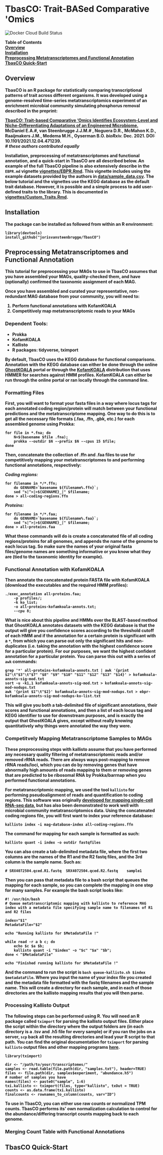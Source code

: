 # TbasCO: Trait-BASed Comparative 'Omics

![Docker Cloud Build Status](https://img.shields.io/docker/cloud/build/jorisvsteenbrugge/tbasco?style=for-the-badge)

<b> Table of Contents <b> <br>
[Overview](https://github.com/Jorisvansteenbrugge/TbasCO#overview) <br>
[Installation](https://github.com/Jorisvansteenbrugge/TbasCO#installation) <br>
[Preprocessing Metatranscriptomes and Functional Annotation](https://github.com/Jorisvansteenbrugge/TbasCO#preprocessing-metatranscriptomes-and-functional-annotation) <br>
[TbasCO Quick-Start](https://github.com/Jorisvansteenbrugge/TbasCO#tbasco-quick-start) <br>

## Overview
TbasCO is an R package for statistically comparing transcriptional patterns of trait across different organisms. It was developed using a genome-resolved time-series metatranscriptomics experiment of an enrichment microbial community simulating phosphorus removal described in the preprint: 

[TbasCO: Trait-based Comparative ‘Omics Identifies Ecosystem-Level and Niche-Differentiating Adaptations of an Engineered Microbiome.](https://www.biorxiv.org/content/10.1101/2021.12.04.471239v1) <b> McDaniel E.A.#, van Steenbrugge J.J.M.# </b>, Noguera D.R., McMahon K.D., Raaijmakers J.M., Medema M.H., Oyserman B.O. <i> bioRxiv. </i> Dec. 2021. DOI: 10.1101/2021.12.04.471239.
<i> <br> # these authors contributed equally </i>

Installation, preprocessing of metatranscriptomes and functional annotation, and a quick-start in TbasCO are all described below. An example of the full TbasCO pipeline is also extensively describe in the `EBPR.md` vignette [vignettes/EBPR.Rmd](vignettes/EBPR.Rmd). This vignette includes using the example datasets provided by the authors in [data/sample_data.csv](data/sample_data.csv). The below tutorial and the vignettes use the KEGG database as the default trait database. However, it is possible and a simple process to add user-defined traits to the library. This is documented in [vignettes/Custom_Traits.Rmd](vignettes/Custom_Traits.Rmd).

## Installation
The package can be installed as followed from within an R environment:
```{r]
library(devtools)
install_github("jorisvansteenbrugge/TbasCO")
```

## Preprocessing Metatranscriptomes and Functional Annotation 
This tutorial for preprocessing your MAGs to use in TbasCO assumes that you have assembled your MAGs, quality-checked them, and have (optionally) confirmed the taxonomic assignment of each MAG. 

Once you have assembled and curated your representative, non-redundant MAG database from your community, you will need to: 

1. Perform functional annotations with KofamKOALA
2. Competitively map metatranscriptomic reads to your MAGs

### Dependent Tools: 

- Prokka
- KofamKOALA
- Kallisto
- R packages: tidyverse, tximport

By default, TbasCO uses the KEGG database for functional comparisons. Annotation with the KEGG database can either be done through the online [GhostKOALA](https://www.kegg.jp/ghostkoala/) portal or through the [KofamKOALA](https://www.genome.jp/tools/kofamkoala/) distribution that uses HMMER for searches against HMM profiles. KofamKOALA can either be run through the online portal or ran locally through the command line.

### Formatting Files

First, you will want to format your fasta files in a way where locus tags for each annotated coding region/protein will match between your functional predictions and the metatranscriptome mapping. One way to do this is to get all the necessary file formats (.faa, .ffn, .gbk, etc.) for each assembled genome using Prokka: 

```
for file in *.fna; do 
    N=$(basename $file .fna);
    prokka --outdir $N --prefix $N --cpus 15 $file; 
done
```

Then, concatenate the collection of .ffn and .faa files to use for competitively mapping your metatranscriptomes to and performing functional annotations, respectively: 

_Coding regions:_

```
for filename in */*.ffn; 
    do GENNAME=`basename ${filename%.ffn}`; 
    sed "s|^>|>${GENNAME}_|" $filename; 
done > all-coding-regions.ffn
```

_Proteins:_

```
for filename in */*.faa; 
    do GENNAME=`basename ${filename%.faa}`; 
    sed "s|^>|>${GENNAME}_|" $filename; 
done > all-proteins.faa
```

What these commands will do is create a concatenated file of all coding regions/proteins for all genomes, and appends the name of the genome to each locus tag. So make sure the names of your original fasta files/genome names are something informative or you know what they are (tied to the taxonomic identity for example). 

### Functional Annotation with KofamKOALA

Then annotate the concatenated protein FASTA file with KofamKOALA (download the executables and the required HMM profiles): 

```
./exec_annotation all-proteins.faa;
    -p profiles/; 
    -k ko_list; 
    -o all-proteins-kofamkoala-annots.txt; 
    --cpu 8;
```

What is nice about this pipeline and HMMs over the BLAST-based method that GhostKOALA annotates datasets with the KEGG database is that the output will give you confidence scores according to the threshold cutoff of each HMM and if the annotation for a certain protein is significant with a `*`, from which you can parse out only the significant hits and non-duplicates (i.e. taking the annotation with the highest confidence score for a particular protein). For our purposes, we want the highest confident annotation for a particular protein. You can parse this out with a series of `awk` commands: 

```
grep '*' all-proteins-kofamkoala-annots.txt | awk '{print $2"\t"$3"\t"$7" "$8" "$9" "$10" "$11" "$12" "$13" "$14}' > kofamkoala-annots-sig-mod.txt
sort -u -k1,1 kofamkoala-annots-sig-mod.txt > kofamkoala-annots-sig-mod-nodups.txt
awk '{print $1"\t"$2}' kofamkoala-annots-sig-mod-nodups.txt > ebpr-kofamkoala-annots-sig-mod-nodups-ko-list.txt
```

This will give you both a tab-delimited file of significant annotations, their scores and functional annotations, and then a list of each locus tag and KEGG identifier to use for downstream purposes, and is exactly the output that GhostKOALA gives, except without really knowing quantitatively why things were annotated the way they were. 

### Competitvely Mapping Metatranscriptome Samples to MAGs

These preprocessing steps with kallisto assume that you have performed any necessary quality filtering of metatranscriptomic reads and/or removed rRNA reads. There are always ways post-mapping to remove rRNA reads/loci, which you can do by removing genes that have abnormally high amounts of reads mapping to them or removing genes that are predicted to be ribosomal RNA by Prokka/barrnap when you performed functional annotations. 

For metatranscriptomic mapping, we used the tool `kallisto` for performing pseudoalignment of reads and quantification to coding regions. This software was originally [developed for mapping single-cell RNA-seq data](https://www.nature.com/articles/nbt.3519), but has also been demonstrated to work well with microbial community metatranscriptomics data. Using the concatenated coding regions file, you will first want to index your reference database: 

```
kallisto index -i mag-database-index all-coding-regions.ffn
```

The command for mapping for each sample is formatted as such: 

```
kallisto quant -i index -o outdir fastqfiles
```

You can also create a tab-delimited metadata file, where the first two columns are the names of the R1 and the R2 fastq files, and the 3rd column is the sample name. Such as: 

```
# SRX4072504.qced.R1.fastq	SRX4072504.qced.R2.fastq	sample1
```

Then you can pass that metadata file to a bash script that queues the mapping for each sample, so you can complete the mapping in one step for many samples. For example the bash script looks like: 

```
#! /usr/bin/bash
# Queue metatranscriptomic mapping with kallisto to reference MAG index with a metadata file specifying sample name to filenames of R1 and R2 files

index="$1"
MetadataFile="$2"

echo "Running kallisto for $MetadataFile !"

while read -r a b c; do
	echo $c $a $b;
	kallisto quant -i "$index" -o "$c" "$a" "$b";
done < "$MetadataFile"

echo "Finished running kallisto for $MetadataFile !"
```

And the command to run the script is `bash queue-kallisto.sh $index $metadataFile`. Where you input the name of your index file you created and the metadata file formatted with the fastq filenames and the sample name. This will create a directory for each sample, and in each of those directories are the kallisto mapping results that you will then parse. 

### Processing Kallisto Output 

The following steps can be performed using R. You will need an R package called `tximport` for parsing the kallisto output files. Either place the script within the directory where the output folders are (in each directory is a .tsv and .h5 file for every sample) or if you ran the jobs on a server, `scp` back all the resulting directories and lead your R script to that path. You can find the original documentation for `tximport` for parsing `kallisto` output files and other mapping programs [here](https://bioconductor.org/packages/devel/bioc/vignettes/tximport/inst/doc/tximport.html#kallisto).

```
library(tximport)

dir <- "/path/to/your/transcriptomes/"
samples <- read.table(file.path(dir, "samples.txt"), header=TRUE)
files <- file.path(dir, samples$experiment, "abundance.h5")
# number of samples you have
names(files) <- paste0("sample", 1:6)
txi.kallisto <- tximport(files, type="kallisto", txOut = TRUE)
counts <- as.data.frame(txi.kallisto)
finalcounts <- rownames_to_column(counts, var="ID")

```

To use in TbasCO, you can either use raw counts or normalized TPM counts. TbasCO performs its' own normalization calculation to control for the abundance/differing transcript counts mapping back to each genome. 

### Merging Count Table with Functional Annotations


## TbasCO Quick-Start 
